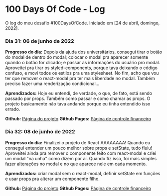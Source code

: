 # 100 Days Of Code - Log

O log do meu desafio #100DaysOfCode. Iniciado em [24 de abril, domingo, 2022].

### Dia 31: 06 de junho de 2022

**Progresso do dia:** Depois da ajuda dos universitários, consegui tirar o botão do modal de dentro do modal; colocar o modal pra aparecer somente quando o botão for clicado; e passar as informações do usuário pro modal. Aproveitei pra tirar os styled-components, porque tava deixando o código confuso, e movi todos os estilos pra uma stylesheet. No fim, acho que vou ter que remover o react-modal pra ter mais liberdade no modal. Também preciso fazer uma renderização condicional...

**Aprendizados:** Hoje eu entendi, de verdade, o que, de fato, está sendo passado por props. Também como passar e como chamar as props. O projeto basicamente não tava andando porque eu tinha entendido isso errado.

**Github:** [Página do projeto](https://github.com/sarahrubia/app-pagamentos)
**Github Pages:** [Página de controle financeiro](https://sarahrubia.github.io/app-pagamentos/)

### Dia 32: 08 de junho de 2022

**Progresso do dia:** Finalizei o projeto de React AAAAAAAA! Quando eu consegui entender um pouco melhor sobre props e setState, tudo fluiu! Aproveitei ainda pra remover o componente feito com react-modal e criei um modal "na unha" como dizem por aí. Quando fiz isso, foi mais simples fazer alterações no modal e no que aparece nele em cada momento.  

**Aprendizados:** criar modal sem o react-modal, definir setState em funções e usar props pra alterar um componente filho.

**Github:** [Página do projeto](https://github.com/sarahrubia/app-pagamentos)
**Github Pages:** [Página de controle financeiro](https://sarahrubia.github.io/app-pagamentos/)



